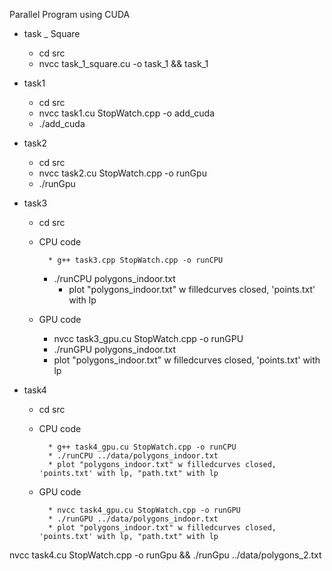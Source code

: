 Parallel Program using CUDA

* task _ Square
    * cd src
    * nvcc task_1_square.cu -o task_1 && task_1



* task1

    * cd src
    * nvcc task1.cu StopWatch.cpp -o add_cuda
    * ./add_cuda

* task2
    * cd src
    * nvcc task2.cu StopWatch.cpp  -o runGpu
    * ./runGpu

* task3

    * cd src
    * CPU code

            * g++ task3.cpp StopWatch.cpp -o runCPU
        * ./runCPU polygons_indoor.txt
            * plot "polygons_indoor.txt" w filledcurves closed, 'points.txt' with lp

    * GPU code

      	* nvcc task3_gpu.cu StopWatch.cpp -o runGPU
      	* ./runGPU polygons_indoor.txt
      	* plot "polygons_indoor.txt" w filledcurves closed, 'points.txt' with lp

* task4

    * cd src
    * CPU code

            * g++ task4_gpu.cu StopWatch.cpp -o runCPU
            * ./runCPU ../data/polygons_indoor.txt
            * plot "polygons_indoor.txt" w filledcurves closed, 'points.txt' with lp, "path.txt" with lp

    * GPU code

            * nvcc task4_gpu.cu StopWatch.cpp -o runGPU
            * ./runGPU ../data/polygons_indoor.txt
            * plot "polygons_indoor.txt" w filledcurves closed, 'points.txt' with lp, "path.txt" with lp

nvcc task4.cu StopWatch.cpp -o runGpu && ./runGpu ../data/polygons_2.txt

